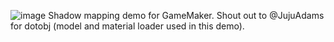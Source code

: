 ![image](https://github.com/XorDev/GM_Shadows/assets/28164001/81f2b194-c79a-46c8-b1b5-fa7825d88cd2)
Shadow mapping demo for GameMaker.
Shout out to @JujuAdams for dotobj (model and material loader used in this demo).

